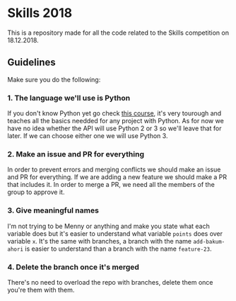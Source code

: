 # Skills 2018

This is a repository made for all the code related to the Skills competition on 18.12.2018.

## Guidelines

Make sure you do the following:

### 1. The language we'll use is Python

If you don't know Python yet go check [this course](https://www.learnpython.org/en/Hello%2C_World%21), it's very tourough and teaches all the basics needded for any project with Python. 
As for now we have no idea whether the API will use Python 2 or 3 so we'll leave that for later. 
If we can choose either one we will use Python 3.

### 2. Make an issue and PR for everything

In order to prevent errors and merging conflicts we should make an issue and PR for everything.
If we are adding a new feature we should make a PR that includes it. 
In order to merge a PR, we need all the members of the group to approve it.

### 3. Give meaningful names

I'm not trying to be Menny or anything and make you state what each variable does but it's easier to understand what variable `points` does over variable `x`.
It's the same with branches, a branch with the name `add-bakum-ahori` is easier to understand than a branch with the name `feature-23`.

### 4. Delete the branch once it's merged

There's no need to overload the repo with branches, delete them once you're them with them.
